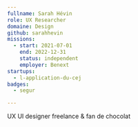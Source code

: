 ```yaml
---
fullname: Sarah Hévin
role: UX Researcher
domaine: Design
github: sarahhevin
missions:
  - start: 2021-07-01
    end: 2022-12-31
    status: independent
    employer: Benext
startups:
  - l-application-du-cej
badges:
  - segur

---
```

UX UI designer freelance & fan de chocolat
